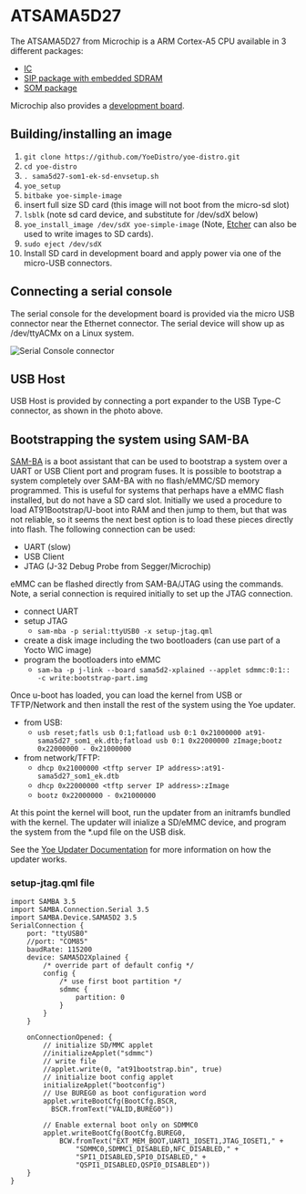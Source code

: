 # ATSAMA5D27

The ATSAMA5D27 from Microchip is a ARM Cortex-A5 CPU available in 3 different
packages:

- [IC](https://www.microchip.com/wwwproducts/en/ATSAMA5D27)
- [SIP package with embedded SDRAM](https://www.microchip.com/wwwproducts/en/ATSAMA5D27C-D1G)
- [SOM package](https://www.microchip.com/wwwproducts/en/ATSAMA5D27-SOM1)

Microchip also provides a
[development board](https://www.microchip.com/DevelopmentTools/ProductDetails/ATSAMA5D27-SOM1-EK1).

## Building/installing an image

1. `git clone https://github.com/YoeDistro/yoe-distro.git`
1. `cd yoe-distro`
1. `. sama5d27-som1-ek-sd-envsetup.sh`
1. `yoe_setup`
1. `bitbake yoe-simple-image`
1. insert full size SD card (this image will not boot from the micro-sd slot)
1. `lsblk` (note sd card device, and substitute for /dev/sdX below)
1. `yoe_install_image /dev/sdX yoe-simple-image` (Note,
   [Etcher](https://www.balena.io/etcher/) can also be used to write images to
   SD cards).
1. `sudo eject /dev/sdX`
1. Install SD card in development board and apply power via one of the micro-USB
   connectors.

## Connecting a serial console

The serial console for the development board is provided via the micro USB
connector near the Ethernet connector. The serial device will show up as
/dev/ttyACMx on a Linux system.

![Serial Console connector](ATSAMA5D27-SOM1-EK1.png)

## USB Host

USB Host is provided by connecting a port expander to the USB Type-C connector,
as shown in the photo above.

## Bootstrapping the system using SAM-BA

[SAM-BA](https://github.com/atmelcorp/sam-ba) is a boot assistant that can be
used to bootstrap a system over a UART or USB Client port and program fuses. It
is possible to bootstrap a system completely over SAM-BA with no flash/eMMC/SD
memory programmed. This is useful for systems that perhaps have a eMMC flash
installed, but do not have a SD card slot. Initially we used a procedure to load
AT91Bootstrap/U-boot into RAM and then jump to them, but that was not reliable,
so it seems the next best option is to load these pieces directly into flash.
The following connection can be used:

- UART (slow)
- USB Client
- JTAG (J-32 Debug Probe from Segger/Microchip)

eMMC can be flashed directly from SAM-BA/JTAG using the commands. Note, a serial
connection is required initially to set up the JTAG connection.

- connect UART
- setup JTAG
  - `sam-mba -p serial:ttyUSB0 -x setup-jtag.qml`
- create a disk image including the two bootloaders (can use part of a Yocto WIC
  image)
- program the bootloaders into eMMC
  - `sam-ba -p j-link --board sama5d2-xplained --applet sdmmc:0:1:: -c write:bootstrap-part.img`

Once u-boot has loaded, you can load the kernel from USB or TFTP/Network and
then install the rest of the system using the Yoe updater.

- from USB:
  - `usb reset;fatls usb 0:1;fatload usb 0:1 0x21000000 at91-sama5d27_som1_ek.dtb;fatload usb 0:1 0x22000000 zImage;bootz 0x22000000 - 0x21000000`
- from network/TFTP:
  - `dhcp 0x21000000 <tftp server IP address>:at91-sama5d27_som1_ek.dtb`
  - `dhcp 0x22000000 <tftp server IP address>:zImage`
  - `bootz 0x22000000 - 0x21000000`

At this point the kernel will boot, run the updater from an initramfs bundled
with the kernel. The updater will inialize a SD/eMMC device, and program the
system from the \*.upd file on the USB disk.

See the [Yoe Updater Documentation](updater.md) for more information on how the
updater works.

### setup-jtag.qml file

```
import SAMBA 3.5
import SAMBA.Connection.Serial 3.5
import SAMBA.Device.SAMA5D2 3.5
SerialConnection {
	port: "ttyUSB0"
	//port: "COM85"
	baudRate: 115200
	device: SAMA5D2Xplained {
		/* override part of default config */
		config {
			/* use first boot partition */
			sdmmc {
				partition: 0
			}
		}
	}

	onConnectionOpened: {
		// initialize SD/MMC applet
		//initializeApplet("sdmmc")
		// write file
		//applet.write(0, "at91bootstrap.bin", true)
		// initialize boot config applet
		initializeApplet("bootconfig")
		// Use BUREG0 as boot configuration word
		applet.writeBootCfg(BootCfg.BSCR,
		  BSCR.fromText("VALID,BUREG0"))

		// Enable external boot only on SDMMC0
		applet.writeBootCfg(BootCfg.BUREG0,
			BCW.fromText("EXT_MEM_BOOT,UART1_IOSET1,JTAG_IOSET1," +
				"SDMMC0,SDMMC1_DISABLED,NFC_DISABLED," +
				"SPI1_DISABLED,SPI0_DISABLED," +
				"QSPI1_DISABLED,QSPI0_DISABLED"))
	}
}
```
